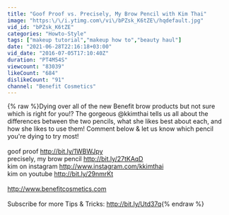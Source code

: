 ```yaml
---
title: "Goof Proof vs. Precisely, My Brow Pencil with Kim Thai"
image: "https:\/\/i.ytimg.com\/vi\/bPZsk_K6tZE\/hqdefault.jpg"
vid_id: "bPZsk_K6tZE"
categories: "Howto-Style"
tags: ["makeup tutorial","makeup how to","beauty haul"]
date: "2021-06-28T22:16:18+03:00"
vid_date: "2016-07-05T17:10:40Z"
duration: "PT4M54S"
viewcount: "83039"
likeCount: "684"
dislikeCount: "91"
channel: "Benefit Cosmetics"
---
```

{% raw %}Dying over all of the new Benefit brow products but not sure which is right for you!? The gorgeous @kkimthai tells us all about the differences between the two pencils, what she likes best about each, and how she likes to use them! Comment below &amp; let us know which pencil you're dying to try most! <br /><br />goof proof <a rel="nofollow" target="blank" href="http://bit.ly/1WBWJpy">http://bit.ly/1WBWJpy</a><br />precisely, my brow pencil <a rel="nofollow" target="blank" href="http://bit.ly/27tKAqD">http://bit.ly/27tKAqD</a><br />kim on instagram <a rel="nofollow" target="blank" href="http://www.instagram.com/kkimthai">http://www.instagram.com/kkimthai</a><br />kim on youtube <a rel="nofollow" target="blank" href="http://bit.ly/29nmrKt">http://bit.ly/29nmrKt</a><br /><br /><a rel="nofollow" target="blank" href="http://www.benefitcosmetics.com">http://www.benefitcosmetics.com</a><br /><br />Subscribe for more Tips &amp; Tricks: <a rel="nofollow" target="blank" href="http://bit.ly/Utd37q">http://bit.ly/Utd37q</a>{% endraw %}
